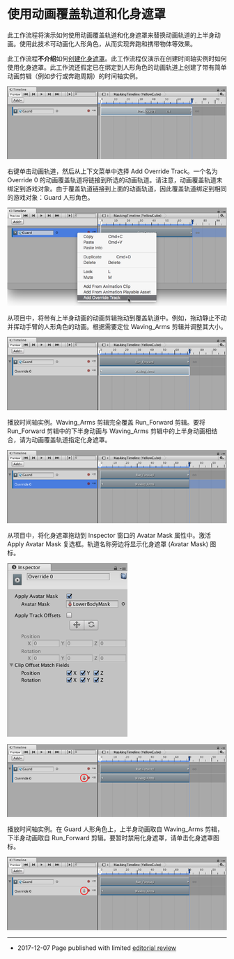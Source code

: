 # 使用动画覆盖轨道和化身遮罩

此工作流程将演示如何使用动画覆盖轨道和化身遮罩来替换动画轨道的上半身动画。使用此技术可动画化人形角色，从而实现奔跑和携带物体等效果。

此工作流程**不介绍**如何[创建化身遮罩](class-AvatarMask.html)。此工作流程仅演示在创建时间轴实例时如何使用化身遮罩。此工作流还假定已在绑定到人形角色的动画轨道上创建了带有简单动画剪辑（例如步行或奔跑周期）的时间轴实例。

![Guard 人形角色绑定到动画轨道并具有循环一次的奔跑周期 (Run_Forward)](../uploads/Main/timeline_masking_start.png)

右键单击动画轨道，然后从上下文菜单中选择 Add Override Track。一个名为 Override 0 的动画覆盖轨道将链接到所选的动画轨道。请注意，动画覆盖轨道未绑定到游戏对象。由于覆盖轨道链接到上面的动画轨道，因此覆盖轨道绑定到相同的游戏对象：Guard 人形角色。

![添加覆盖轨道。右键单击动画轨道，然后从上下文菜单中选择 Add Override Track。](../uploads/Main/timeline_masking_override.png)

从项目中，将带有上半身动画的动画剪辑拖动到覆盖轨道中。例如，拖动静止不动并挥动手臂的人形角色的动画。根据需要定位 Waving_Arms 剪辑并调整其大小。

![动画覆盖轨道包含一个静止不动并挥动着手臂的人形角色的动画剪辑。调整剪辑的大小来匹配父动画轨道的动画剪辑 (Run_Forward)。](../uploads/Main/timeline_masking_waving.png)

播放时间轴实例。Waving_Arms 剪辑完全覆盖 Run_Forward 剪辑。要将 Run_Forward 剪辑中的下半身动画与 Waving_Arms 剪辑中的上半身动画相结合，请为动画覆盖轨道指定化身遮罩。

![要指定化身遮罩，请选择覆盖轨道以在 Inspector 窗口中查看其属性](../uploads/Main/timeline_masking_override_selected.png)

从项目中，将化身遮罩拖动到 Inspector 窗口的 Avatar Mask 属性中。激活 Apply Avatar Mask 复选框。轨道名称旁边将显示化身遮罩 (Avatar Mask) 图标。

![在 Inspector 窗口中为动画覆盖剪辑指定用于屏蔽上半身动画的化身遮罩。](../uploads/Main/timeline_masking_avatar_inspector.png)

![化身遮罩图标（红色圆圈）表示动画轨道使用化身遮罩。在 Inspector 窗口中选择并激活化身遮罩。](../uploads/Main/timeline_masking_avatar_on.png)

播放时间轴实例。在 Guard 人形角色上，上半身动画取自 Waving_Arms 剪辑，下半身动画取自 Run_Forward 剪辑。要暂时禁用化身遮罩，请单击化身遮罩图标。

![禁用化身遮罩时，化身遮罩图标（红色圆圈）将消失。Waving_Arms 动画完全覆盖 Run_Forward 动画。](../uploads/Main/timeline_masking_avatar_off.png)

---
* <span class="page-edit">2017-12-07  Page published with limited [editorial review](DocumentationEditorialReview.html)
</span>

